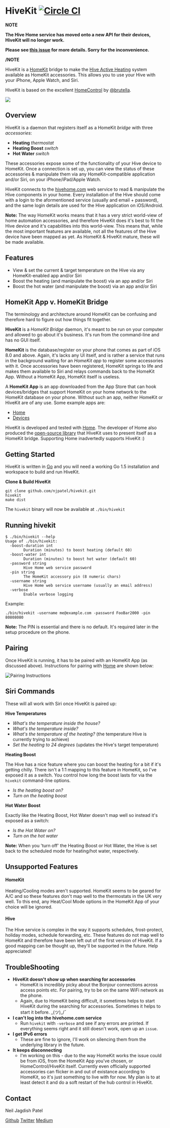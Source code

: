 # HiveKit [![Circle CI](https://circleci.com/gh/njpatel/hivekit.svg?style=svg)](https://circleci.com/gh/njpatel/hivekit)

**NOTE**

**The Hive Home service has moved onto a new API for their devices, HiveKit will no longer work.**

**Please see [this issue](https://github.com/njpatel/hivekit/issues/7) for more details. Sorry for the inconvenience.**

**/NOTE**


HiveKit is a [HomeKit](https://developer.apple.com/homekit/) bridge to make the [Hive Active Heating](https://hivehome.com) system available as HomeKit accessories. This allows you to use your Hive with your iPhone, Apple Watch, and Siri.

HiveKit is based on the excellent [HomeControl](https://github.com/brutella/hc) by [@brutella](https://twitter.com/brutella).

![](https://i.imgur.com/GOQYsj1.gif)

## Overview
HiveKit is a daemon that registers itself as a HomeKit *bridge* with three *accessories*:

 * **Heating** *thermostat*
 * **Heating Boost** *switch*
 * **Hot Water** *switch*
 
These accessories expose some of the functionality of your Hive device to HomeKit. Once a connection is set up, you can view the status of these accessories & manipulate them via any HomeKit-compatible application and/or Siri, on your iPhone/iPad/Apple Watch.

HiveKit connects to the [hivehome.com](https://hivehome.com) web service to read & manipulate the Hive components in your home. Every installation of the Hive should come with a login to the aformentioned service (usually and email + password), and the same login details are used for the Hive application on iOS/Android.

**Note:** The way HomeKit works means that it has a very strict world-view of home automation accessories, and therefore HiveKit does it's best to fit the Hive device and it's capabilities into this world-view. This means that, while the most important features are available, not all the features of the Hive device have been mapped as yet. As HomeKit & HiveKit mature, these will be made available.

## Features
 * View & set the current & target temperature on the Hive via any HomeKit-enabled app and/or Siri
 * Boost the heating (and manipulate the boost) via an app and/or Siri
 * Boost the hot water (and manipulate the boost) via an app and/or Siri
 
## HomeKit App v. HomeKit Bridge
The terminology and architecture around HomeKit can be confusing and therefore hard to figure out how things fit together. 

**HiveKit** is a *HomeKit Bridge* daemon, it's meant to be run on your computer and allowed to go about it's business. It's run from the command-line and has no GUI itself.

**HomeKit** is the database/register on your phone that comes as part of iOS 8.0 and above. Again, it's lacks any UI itself, and is rather a service that runs in the background waiting for an *HomeKit app* to register some accessories with it. Once accessories have been registered, HomeKit springs to life and makes them available to Siri and relays commands back to the HomeKit App. Without a HomeKit App, HomeKit itself is useless.

A **HomeKit App** is an app downloaded from the App Store that can hook devices/bridges that support HomeKit on your home network to the HomeKit database on your phone. Without such an app, neither HomeKit or HiveKit are of any use. Some example apps are:

 * [Home](https://itunes.apple.com/app/id995994352)
 * [Devices](https://itunes.apple.com/gb/app/devices/id966877433?mt=8)
 
HiveKit is developed and tested with [Home](https://itunes.apple.com/app/id995994352). The developer of Home also produced the [open-source library](https://github.com/brutella/hc) that HiveKit uses to present itself as a HomeKit bridge. Supporting Home inadvertedly supports HiveKit :)
 
 
## Getting Started
HiveKit is written in [Go](http://golang.org/doc/install) and you will need a working Go 1.5 installation and workspace to build and run HiveKit.

**Clone & Build HiveKit**
        
```
git clone github.com/njpatel/hivekit.git
hivekit        
make dist
```
The `hivekit` binary will now be available at `./bin/hivekit`

## Running hivekit
```
$ ./bin/hivekit --help
Usage of ./bin/hivekit:
  -boost-duration int
        Duration (minutes) to boost heating (default 60)
  -boost-water int
        Duration (minutes) to boost hot water (default 60)
  -password string
        Hive Home web service password
  -pin string
        The HomeKit accessory pin (8 numeric chars)
  -username string
        Hive Home web service username (usually an email address)
  -verbose
        Enable verbose logging
```

Example:

```
./bin/hivekit -username me@example.com -password FooBar2000 -pin 80808080
```
**Note:** The PIN is essential and there is no default. It's required later in the setup procedure on the phone.

## Pairing
Once HiveKit is running, it has to be paired with an HomeKit App (as discussed above). Instructions for pairing with [Home](https://itunes.apple.com/app/id995994352) are shown below:

![Pairing Instructions](https://i.imgur.com/oZPU27K.gif)

## Siri Commands
These will all work with Siri once HiveKit is paired up:

**Hive Temperatures**

 * *What's the temperature inside the house?*
 * *What's the temperature inside?*
 * *What's the temperature of the heating?* (the temperature Hive is currently trying to achieve)
 * *Set the heating to 24 degrees* (updates the Hive's target temperature)
 
**Heating Boost**

The Hive has a nice feature where you can boost the heating for a bit if it's getting chilly. There isn't a 1:1 mapping to this feature in HomeKit, so I've exposed it as a switch. You control how long the boost lasts for via the `hivekit` command-line options.

 * *Is the heating boost on?*
 * *Turn on the heating boost*

**Hot Water Boost**

Exactly like the Heating Boost, Hot Water doesn't map well so instead it's exposed as a switch:

* *Is the Hot Water on?*
* *Turn on the hot water*

**Note:** When you 'turn off' the Heating Boost or Hot Water, the Hive is set back to the scheduled mode for heating/hot water, respectively.


## Unsupported Features

#### HomeKit
Heating/Cooling modes aren't supported. HomeKit seems to be geared for A/C and so these features don't map well to the thermostats in the UK very well. To this end, any Heat/Cool Mode options in the HomeKit App of your choice will be ignored.

#### Hive
The Hive service is complex in the way it supports schedules, frost-protect, holiday modes, schedule forwarding, etc. These features do not map well to HomeKit and therefore have been left out of the first version of HiveKit. If a good mapping can be thought up, they'll be supported in the future. Help appreciated!


## TroubleShooting
* **HiveKit doesn't show up when searching for accessories**
  * HomeKit is incredibly picky about the Bonjour connections across access points etc. For pairing, try to be on the same WiFi network as the phone.
  * Again, due to HomeKit being difficult, it sometimes helps to start HiveKit during the searching for accessories. Sometimes it helps to start it before. \_(ツ)_/¯
* **I can't log into the hivehome.com service**
  * Run `hivekit` with `-verbose` and see if any errors are printed. If everything seems right and it still doesn't work, open up an `issue`.
* **I get IPv6 errors**
  * These are fine to ignore, I'll work on silencing them from the underlying library in the future.
* **It keeps disconnecting**
  * I'm working on this - due to the way HomeKit works the issue could be from iOS, from the HomeKit App you've chosen, or HomeControl/HiveKit itself. Currently even officially supported accessories can flicker in and out of existance according to HomeKit, so it's just something to live with for now. My plan is to at least detect it and do a soft restart of the hub control in HiveKit.
  

## Contact
Neil Jagdish Patel

[Github](https://github.com/njpatel) [Twitter](https://twitter.com/njpatel) [Medium](https://medium.com/@njpatel)
